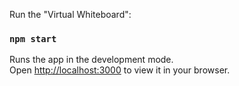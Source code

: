 Run the "Virtual Whiteboard":

### `npm start`

Runs the app in the development mode.\
Open [http://localhost:3000](http://localhost:3000) to view it in your browser.
